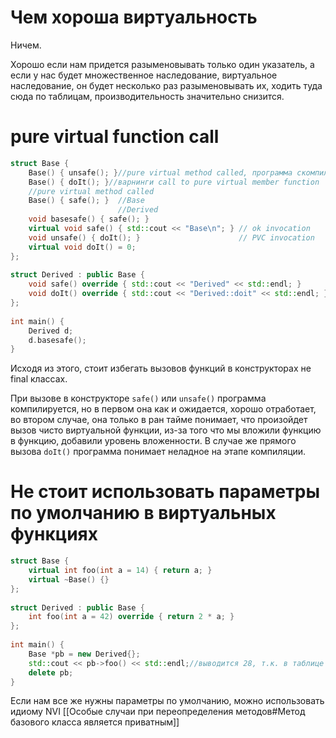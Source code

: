 # Чем хороша виртуальность
Ничем.

Хорошо если нам придется разыменовывать только один указатель, а если у нас будет множественное наследование, виртуальное наследование, он будет несколько раз разыменовывать их, ходить туда сюда по таблицам, производительность значительно снизится.

# pure virtual function call

```cpp
struct Base {  
    Base() { unsafe(); }//pure virtual method called, программа скомпилировалась, но во время работы упала     
    Base() { doIt(); }//варнинги call to pure virtual member function 'doIt' has undefined behavior; overrides of 'doIt' in subclasses are not available in the constructor of 'Base'     
    //pure virtual method called  
    Base() { safe(); }  //Base    
					    //Derived
	void basesafe() { safe(); }  
    virtual void safe() { std::cout << "Base\n"; } // ok invocation    
	void unsafe() { doIt(); }                      // PVC invocation    
	virtual void doIt() = 0;  
};  
  
struct Derived : public Base {  
    void safe() override { std::cout << "Derived" << std::endl; }  
    void doIt() override { std::cout << "Derived::doit" << std::endl; }  
};  
  
int main() {  
    Derived d;  
    d.basesafe();  
}
```

Исходя из этого, стоит избегать вызовов функций в конструкторах не final классах.

При вызове в конструкторе `safe()` или `unsafe()` программа компилируется, но в первом она как и ожидается, хорошо отработает, во втором случае, она только в ран тайме понимает, что произойдет вызов чисто виртуальной функции, из-за того что мы вложили функцию в функцию, добавили уровень вложенности. В случае же прямого вызова `doIt()` программа понимает неладное на этапе компиляции.

# Не стоит использовать параметры по умолчанию в виртуальных функциях
```cpp
struct Base {  
    virtual int foo(int a = 14) { return a; }  
    virtual ~Base() {}  
};  
  
struct Derived : public Base {  
    int foo(int a = 42) override { return 2 * a; }  
};  
  
int main() {  
    Base *pb = new Derived{};  
    std::cout << pb->foo() << std::endl;//выводится 28, т.к. в таблице виртальных функций нет места для параметров по умолчанию, параметры связываются статически, она вызывает производную функцию, но со значением параметра базового класса. Можно сделать каст, чтобы использовать параметр по умолчанию 42
    delete pb;  
}
```

Если нам все же нужны параметры по умолчанию, можно использовать идиому NVI [[Особые случаи при переопределения методов#Метод базового класса является приватным]]